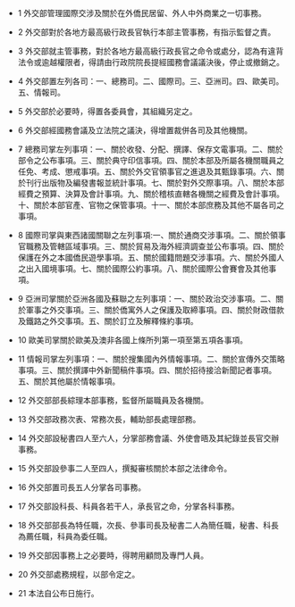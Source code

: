 * 1 外交部管理國際交涉及關於在外僑民居留、外人中外商業之一切事務。

* 2 外交部對於各地方最高級行政長官執行本部主管事務，有指示監督之責。

* 3 外交部就主管事務，對於各地方最高級行政長官之命令或處分，認為有違背法令或逾越權限者，得請由行政院院長提經國務會議議決後，停止或撤銷之。

* 4 外交部置左列各司：一、總務司。二、國際司。三、亞洲司。四、歐美司。五、情報司。

* 5 外交部於必要時，得置各委員會，其組織另定之。

* 6 外交部經國務會議及立法院之議決，得增置裁併各司及其他機關。

* 7 總務司掌左列事項：一、關於收發、分配、撰譯、保存文電事項。二、關於部令之公布事項。三、關於典守印信事項。四、關於本部及所屬各機關職員之任免、考成、懲戒事項。五、關於外交官領事官之進退及其甄錄事項。六、關於刊行出版物及編發書報並統計事項。七、關於對外交際事項。八、關於本部經費之預算、決算及會計事項。九、關於稽核直轄各機關之經費及會計事項。十、關於本部官產、官物之保管事項。十一、關於本部庶務及其他不屬各司之事項。

* 8 國際司掌與東西諸國關聯之左列事項:一、關於通商交涉事項。二、關於領事官職務及管轄區域事項。三、關於貿易及海外經濟調查並公布事項。四、關於保護在外之本國僑民遊學事項。五、關於國籍問題交涉事項。六、關於外國人之出入國境事項。七、關於國際公約事項。八、關於國際公會賽會及其他事項。

* 9 亞洲司掌關於亞洲各國及蘇聯之左列事項：一、關於政治交涉事項。二、關於軍事之外交事項。三、關於僑寓外人之保護及取締事項。四、關於財政借款及鐵路之外交事項。五、關於訂立及解釋條約事項。

* 10 歐美司掌關於歐美及澳非各國上條所列第一項至第五項各事項。

* 11 情報司掌左列事項：一、關於搜集國內外情報事項。二、關於宣傳外交策略事項。三、關於撰譯中外新聞稿件事項。四、關於招待接洽新聞記者事項。五、關於其他屬於情報事項。

* 12 外交部部長綜理本部事務，監督所屬職員及各機關。

* 13 外交部政務次表、常務次長，輔助部長處理部務。

* 14 外交部設秘書四人至六人，分掌部務會議、外使會晤及其紀錄並長官交辦事務。

* 15 外交部設參事二人至四人，撰擬審核關於本部之法律命令。

* 16 外交部置司長五人分掌各司事務。

* 17 外交部設科長、科員各若干人，承長官之命，分掌各科事務。

* 18 外交部部長為特任職，次長、參事司長及秘書二人為簡任職，秘書、科長為薦任職，科員為委任職。

* 19 外交部因事務上之必要時，得聘用顧問及專門人員。

* 20 外交部處務規程，以部令定之。

* 21 本法自公布日施行。

